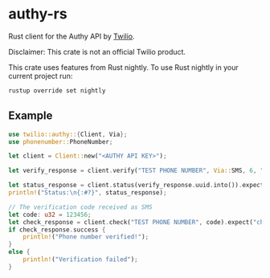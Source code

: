 # authy-rs

Rust client for the Authy API by [Twilio](https://www.twilio.com). 

Disclaimer: This crate is not an official Twilio product.

This crate uses features from Rust nightly. To use Rust nightly in your current project run:

```sh
rustup override set nightly
```

## Example

```rust
use twilio::authy::{Client, Via};
use phonenumber::PhoneNumber;

let client = Client::new("<AUTHY API KEY>");

let verify_response = client.verify("TEST PHONE NUMBER", Via::SMS, 6, "en").expect("verify failed");

let status_response = client.status(verify_response.uuid.into()).expect("status failed");
println!("Status:\n{:#?}", status_response);

// The verification code received as SMS
let code: u32 = 123456;
let check_response = client.check("TEST PHONE NUMBER", code).expect("check failed");
if check_response.success {
	println!("Phone number verified!");
}
else {
	println!("Verification failed");
}
```
